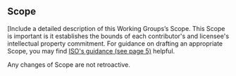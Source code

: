 ## Scope

[Include a detailed description of this Working Groups’s Scope.  This Scope is important is it establishes the bounds of each contributor's and licensee's intellectual property commitment. For guidance on drafting an appropriate Scope, you may find [ISO's guidance (see page 5)](https://www.iso.org/files/live/sites/isoorg/files/archive/pdf/en/how-to-write-standards.pdf "ISO How To Write Standards Guide") helpful.

Any changes of Scope are not retroactive.
